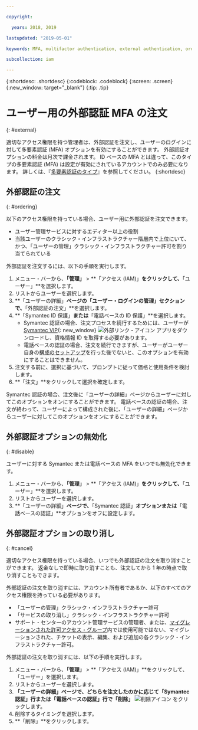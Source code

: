 ```yaml
---

copyright:

  years: 2018, 2019

lastupdated: "2019-05-01"

keywords: MFA, multifactor authentication, external authentication, order authentication, Symantec, phone-based authentication, cancel authentication order

subcollection: iam

---
```


{:shortdesc: .shortdesc}
{:codeblock: .codeblock}
{:screen: .screen}
{:new_window: target="_blank"}
{:tip: .tip}

# ユーザー用の外部認証 MFA の注文
{: #external}

適切なアクセス権限を持つ管理者は、外部認証を注文し、ユーザーのログインに対して多要素認証 (MFA) オプションを有効にすることができます。 外部認証オプションの料金は月次で課金されます。 ID ベースの MFA とは違って、このタイプの多要素認証 (MFA) は設定が有効にされているアカウントでのみ必要になります。 詳しくは、『[多要素認証のタイプ](/docs/iam?topic=iam-types#types)』を参照してください。
{:shortdesc}

## 外部認証の注文
{: #ordering}

以下のアクセス権限を持っている場合、ユーザー用に外部認証を注文できます。

* ユーザー管理サービスに対するエディター以上の役割
* 当該ユーザーのクラシック・インフラストラクチャー階層内で上位にいて、かつ、「ユーザーの管理」クラシック・インフラストラクチャー許可を割り当てられている

外部認証を注文するには、以下の手順を実行します。

1. メニュー・バーから、**「管理」** &gt; **「アクセス (IAM)」**をクリックして、**「ユーザー」**を選択します。
2. リストからユーザーを選択します。
3. **「ユーザーの詳細」**ページの「ユーザー・ログインの管理」セクションで、**「外部認証の注文」**を選択します。
4. **「Symantec ID 保護」**または**「電話ベースの ID 保護」**を選択します。
    * Symantec 認証の場合、注文プロセスを続行するためには、ユーザーが [Symantec VIP](https://vip.symantec.com/){: new_window} ![外部リンク・アイコン](../icons/launch-glyph.svg) アプリをダウンロードし、資格情報 ID を取得する必要があります。
    * 電話ベースの認証の場合、注文を続行できますが、ユーザーがユーザー自身の[構成のセットアップ](/docs/account?topic=account-third-party-MFA#setting-up-phone-based-authentication)を行った後でないと、このオプションを有効にすることはできません。
5. 注文する前に、選択に基づいて、プロンプトに従って価格と使用条件を検討します。
6. **「注文」**をクリックして選択を確定します。

Symantec 認証の場合、注文後に「ユーザーの詳細」ページからユーザーに対してこのオプションをオンにすることができます。 電話ベースの認証の場合、注文が終わって、ユーザーによって構成された後に、「ユーザーの詳細」ページからユーザーに対してこのオプションをオンにすることができます。

## 外部認証オプションの無効化
{: #disable}

ユーザーに対する Symantec または電話ベースの MFA をいつでも無効化できます。

1. メニュー・バーから、**「管理」** &gt; **「アクセス (IAM)」**をクリックして、**「ユーザー」**を選択します。
2. リストからユーザーを選択します。
3. **「ユーザーの詳細」**ページで、**「Symantec 認証」**オプションまたは**「電話ベースの認証」**オプションをオフに設定します。

## 外部認証オプションの取り消し
{: #cancel}

適切なアクセス権限を持っている場合、いつでも外部認証の注文を取り消すことができます。 返金なしで即時に取り消すことも、注文してから 1 年の時点で取り消すこともできます。

外部認証の注文を取り消すには、アカウント所有者であるか、以下のすべてのアクセス権限を持っている必要があります。

* 「ユーザーの管理」クラシック・インフラストラクチャー許可
* 「サービスの取り消し」クラシック・インフラストラクチャー許可
* サポート・センターのアカウント管理サービスの管理者、または、[マイグレーションされた許可アクセス・グループ](/docs/iam?topic=iam-predefined#predefined)内では使用可能ではない、マイグレーションされた、チケットの表示、編集、および追加の各クラシック・インフラストラクチャー許可。

外部認証の注文を取り消すには、以下の手順を実行します。

1. メニュー・バーから、**「管理」** &gt; **「アクセス (IAM)」**をクリックして、「ユーザー」を選択します。
2. リストからユーザーを選択します。
3. **「ユーザーの詳細」**ページで、どちらを注文したのかに応じて**「Symantec 認証」**行または**「電話ベースの認証」**行で**「削除」** ![削除アイコン](../icons/icon_trash.svg) をクリックします。
4. 削除するタイミングを選択します。
5. **「削除」**をクリックします。
